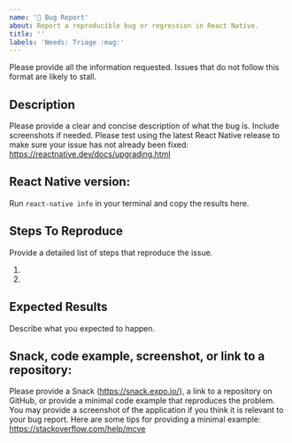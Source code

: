 ```yaml
---
name: '🐛 Bug Report'
about: Report a reproducible bug or regression in React Native.
title: ''
labels: 'Needs: Triage :mag:'
---
```


Please provide all the information requested. Issues that do not follow this format are likely to stall.

## Description

Please provide a clear and concise description of what the bug is. Include screenshots if needed.
Please test using the latest React Native release to make sure your issue has not already been fixed: https://reactnative.dev/docs/upgrading.html

## React Native version:

Run `react-native info` in your terminal and copy the results here.

## Steps To Reproduce

Provide a detailed list of steps that reproduce the issue.

1.
2.

## Expected Results

Describe what you expected to happen.

## Snack, code example, screenshot, or link to a repository:

Please provide a Snack (https://snack.expo.io/), a link to a repository on GitHub, or provide a minimal code example that reproduces the problem.
You may provide a screenshot of the application if you think it is relevant to your bug report.
Here are some tips for providing a minimal example: https://stackoverflow.com/help/mcve
